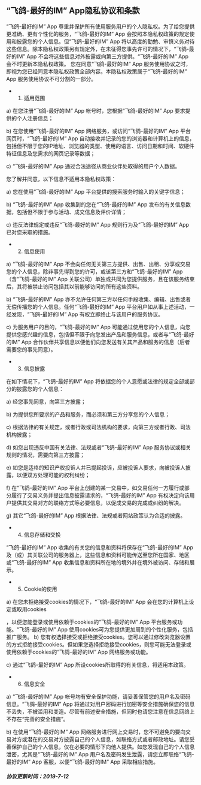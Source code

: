 ## “飞鸽-最好的IM” App隐私协议和条款

“飞鸽-最好的IM” App 尊重并保护所有使用服务用户的个人隐私权。为了给您提供更准确、更有个性化的服务，“飞鸽-最好的IM” App 会按照本隐私权政策的规定使用和披露您的个人信息。但“飞鸽-最好的IM” App 将以高度的勤勉、审慎义务对待这些信息。除本隐私权政策另有规定外，在未征得您事先许可的情况下，“飞鸽-最好的IM” App 不会将这些信息对外披露或向第三方提供。“飞鸽-最好的IM” App 会不时更新本隐私权政策。 您在同意“飞鸽-最好的IM” App 服务使用协议之时，即视为您已经同意本隐私权政策全部内容。本隐私权政策属于“飞鸽-最好的IM” App 服务使用协议不可分割的一部分。 

* 1. 适用范围 

a) 在您注册“飞鸽-最好的IM” App 帐号时，您根据“飞鸽-最好的IM” App 要求提供的个人注册信息； 

b) 在您使用“飞鸽-最好的IM” App 网络服务，或访问“飞鸽-最好的IM” App 平台网页时，“飞鸽-最好的IM” App 自动接收并记录的您的浏览器和计算机上的信息，包括但不限于您的IP地址、浏览器的类型、使用的语言、访问日期和时间、软硬件特征信息及您需求的网页记录等数据； 

c) “飞鸽-最好的IM” App 通过合法途径从商业伙伴处取得的用户个人数据。 

您了解并同意，以下信息不适用本隐私权政策： 

a) 您在使用“飞鸽-最好的IM” App 平台提供的搜索服务时输入的关键字信息； 

b) “飞鸽-最好的IM” App 收集到的您在“飞鸽-最好的IM” App 发布的有关信息数据，包括但不限于参与活动、成交信息及评价详情； 

c) 违反法律规定或违反“飞鸽-最好的IM” App 规则行为及“飞鸽-最好的IM” App 已对您采取的措施。 

* 2. 信息使用 

a) “飞鸽-最好的IM” App 不会向任何无关第三方提供、出售、出租、分享或交易您的个人信息，除非事先得到您的许可，或该第三方和“飞鸽-最好的IM” App （含“飞鸽-最好的IM” App 关联公司）单独或共同为您提供服务，且在该服务结束后，其将被禁止访问包括其以前能够访问的所有这些资料。 

b) “飞鸽-最好的IM” App 亦不允许任何第三方以任何手段收集、编辑、出售或者无偿传播您的个人信息。任何“飞鸽-最好的IM” App 平台用户如从事上述活动，一经发现，“飞鸽-最好的IM” App 有权立即终止与该用户的服务协议。 

c) 为服务用户的目的，“飞鸽-最好的IM” App 可能通过使用您的个人信息，向您提供您感兴趣的信息，包括但不限于向您发出产品和服务信息，或者与“飞鸽-最好的IM” App 合作伙伴共享信息以便他们向您发送有关其产品和服务的信息（后者需要您的事先同意）。 

* 3. 信息披露 

在如下情况下，“飞鸽-最好的IM” App 将依据您的个人意愿或法律的规定全部或部分的披露您的个人信息： 

a) 经您事先同意，向第三方披露； 

b) 为提供您所要求的产品和服务，而必须和第三方分享您的个人信息； 

c) 根据法律的有关规定，或者行政或司法机构的要求，向第三方或者行政、司法机构披露；

d) 如您出现违反中国有关法律、法规或者“飞鸽-最好的IM” App 服务协议或相关规则的情况，需要向第三方披露；  

e) 如您是适格的知识产权投诉人并已提起投诉，应被投诉人要求，向被投诉人披露，以便双方处理可能的权利纠纷；

f) 在“飞鸽-最好的IM” App 平台上创建的某一交易中，如交易任何一方履行或部分履行了交易义务并提出信息披露请求的，“飞鸽-最好的IM” App 有权决定向该用户提供其交易对方的联络方式等必要信息，以促成交易的完成或纠纷的解决。  

g) 其它“飞鸽-最好的IM” App 根据法律、法规或者网站政策认为合适的披露。  

* 4. 信息存储和交换  

“飞鸽-最好的IM” App 收集的有关您的信息和资料将保存在“飞鸽-最好的IM” App 及（或）其关联公司的服务器上，这些信息和资料可能传送至您所在国家、地区或“飞鸽-最好的IM” App 收集信息和资料所在地的境外并在境外被访问、存储和展示。 

* 5. Cookie的使用 

a) 在您未拒绝接受cookies的情况下，“飞鸽-最好的IM” App 会在您的计算机上设定或取用cookies

，以便您能登录或使用依赖于cookies的“飞鸽-最好的IM” App 平台服务或功能。“飞鸽-最好的IM” App 使用cookies可为您提供更加周到的个性化服务，包括推广服务。  b) 您有权选择接受或拒绝接受cookies。您可以通过修改浏览器设置的方式拒绝接受cookies。但如果您选择拒绝接受cookies，则您可能无法登录或使用依赖于cookies的“飞鸽-最好的IM” App 网络服务或功能。 

c) 通过“飞鸽-最好的IM” App 所设cookies所取得的有关信息，将适用本政策。  

* 6. 信息安全  

a) “飞鸽-最好的IM” App 帐号均有安全保护功能，请妥善保管您的用户名及密码信息。“飞鸽-最好的IM” App 将通过对用户密码进行加密等安全措施确保您的信息不丢失，不被滥用和变造。尽管有前述安全措施，但同时也请您注意在信息网络上不存在“完善的安全措施”。  

b) 在使用“飞鸽-最好的IM” App 网络服务进行网上交易时，您不可避免的要向交易对方或潜在的交易对方披露自己的个人信息，如联络方式或者邮政地址。请您妥善保护自己的个人信息，仅在必要的情形下向他人提供。如您发现自己的个人信息泄密，尤其是“飞鸽-最好的IM” App 用户名及密码发生泄露，请您立即联络“飞鸽-最好的IM” App 客服，以便“飞鸽-最好的IM” App 采取相应措施。

##### 协议更新时间：2019-7-12
